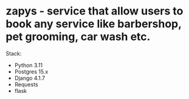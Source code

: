 # zapys - service that allow users to book any service like barbershop, pet grooming, car wash etc.

Stack:
- Python 3.11
- Postgres 15.x
- Django 4.1.7
- Requests
- flask
